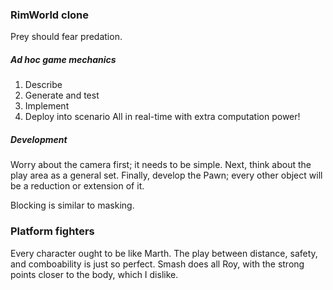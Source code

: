 ### RimWorld clone

Prey should fear predation.

##### Ad hoc game mechanics
1. Describe
2. Generate and test
3. Implement
4. Deploy into scenario
All in real-time with extra computation power!

##### Development
Worry about the camera first; it needs to be simple.
Next, think about the play area as a general set.
Finally, develop the Pawn; every other object will be a reduction or extension of it.

Blocking is similar to masking.

### Platform fighters

Every character ought to be like Marth. The play between distance, safety, and comboability is just so perfect. Smash does all Roy, with the strong points closer to the body, which I dislike.